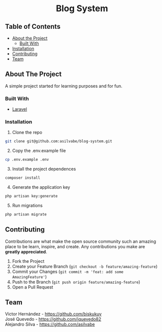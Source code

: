 <h1 align="center">Blog System</h1>

<!-- TABLE OF CONTENTS -->
## Table of Contents

* [About the Project](#about-the-project)
    * [Built With](#built-with)
* [Installation](#installation)
* [Contributing](#contributing)
* [Team](#team)

<!-- ABOUT THE PROJECT -->
## About The Project

A simple project started for learning purposes and for fun.

### Built With
* [Laravel](https://laravel.com)

### Installation

1. Clone the repo
```sh
git clone git@github.com:asilvabe/blog-system.git
```

2. Copy the .env.example file
```sh
cp .env.example .env
```

3. Install the project dependences
```sh
composer install
```

4. Generate the application key
```sh
php artisan key:generate
```

5. Run migrations
```sh
php artisan migrate
```

<!-- CONTRIBUTING -->
## Contributing

Contributions are what make the open source community such an amazing place to be learn, inspire, and create. Any contributions you make are **greatly appreciated**.

1. Fork the Project
2. Create your Feature Branch (`git checkout -b feature/amazing-feature`)
3. Commit your Changes (`git commit -m 'feat: add some AmazingFeature'`)
4. Push to the Branch (`git push origin feature/amazing-feature`)
5. Open a Pull Request

<!-- Team -->
## Team

Victor Hernández - https://github.com/biskukuy  
José Quevedo - https://github.com/jquevedo82  
Alejandro Silva - https://github.com/asilvabe

